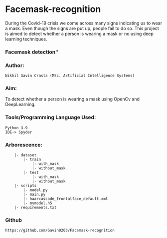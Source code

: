# Facemask-recognition
During the Covid-19 crisis we come across many signs indicating us to wear a mask. Even though the signs are put up, people fail to do so. This project is aimed to detect whether a person is wearing a mask or no using deep learning techniques. 

### Facemask detection"
### Author:
```
Nikhil Gavin Crasta (MSc. Artificial Intelligence Systems)
```

### Aim:
To detect whether a person is wearing a mask using OpenCv and DeepLearning.

### Tools/Programming Language Used:
```
Python 3.9
IDE-> Spyder
```

### Arborescence:
```
    |- dataset
        |- train
            |- with_mask
            |- without_mask
        |- test
            |- with_mask
            |- without_mask
    |- scripts
        |- model.py
        |- main.py
        |- haarcascade_frontalface_default.xml
        |- mymodel.h5
    |- requirements.txt
```
### Github
```
https://github.com/Gavin0203/Facemask-recognition
```
